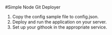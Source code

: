 #Simple Node Git Deployer

1. Copy the config sample file to config.json.
2. Deploy and run the application on your server.
3. Set up your githook in the appropriate service.